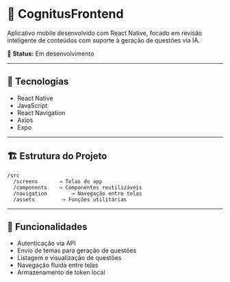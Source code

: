 # 🧠 CognitusFrontend

Aplicativo mobile desenvolvido com React Native, focado em revisão inteligente de conteúdos com suporte à geração de questões via IA.

📌 **Status:** Em desenvolvimento

---

## 🔧 Tecnologias

- React Native
- JavaScript
- React Navigation
- Axios
- Expo

---

## 🏗️ Estrutura do Projeto

```
/src  
  /screens       → Telas do app  
  /components    → Componentes reutilizáveis  
  /navigation        → Navegação entre telas  
  /assets         → Funções utilitárias
```

---

## 🚀 Funcionalidades

- Autenticação via API
- Envio de temas para geração de questões
- Listagem e visualização de questões
- Navegação fluida entre telas
- Armazenamento de token local

